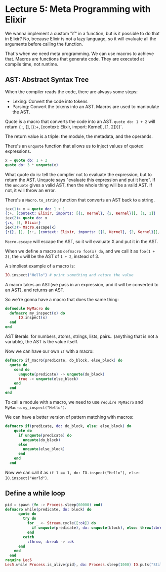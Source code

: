 # Lecture 5: Meta Programming with Elixir

We wanna implement a custom "if" in a function, but is it possible to do that in Elixir? No, because Elixir is not a lazy language, so it will evaluate all the arguments before calling the function.

That's when we need meta programming. We can use macros to achieve that. Macros are functions that generate code. They are executed at compile time, not runtime.

## AST: Abstract Syntax Tree

When the compiler reads the code, there are always some steps:

- Lexing: Convert the code into tokens
- Parsing: Convert the tokens into an AST. Macros are used to manipulate the AST.

Quote is a macro that converts the code into an AST. `quote do: 1 + 2` will return `{:`, [], [{:+, [context: Elixir, import: Kernel], [1, 2]}]}`.

The return value is a triple: the module, the metadata, and the operands.

There's an `unquote` function that allows us to inject values of quoted expressions.

```elixir
x = quote do: 1 + 2
quote do: 3 * unquote(x)
```

What quote do is: tell the complier not to evaluate the expression, but to return the AST. Unquote says "evaluate this expression and put it here". If the `unquote` gives a valid AST, then the whole thing will be a valid AST. If not, it will throw an error.

There's a `Macro.to_string` function that converts an AST back to a string.

```elixir
iex(1)> x = quote do: 1 + 1
{:+, [context: Elixir, imports: [{1, Kernel}, {2, Kernel}]], [1, 1]}
iex(2)> quote do: x
{:x, [], Elixir}
iex(3)> Macro.escape(x)
{:{}, [], [:+, [context: Elixir, imports: [{1, Kernel}, {2, Kernel}]], [1, 1]]}
```

`Macro.escape` will escape the AST, so it will evaluate X and put it in the AST.

When we define a macro as `defmacro foo(x) do`, and we call it as `foo(1 + 2)`, the `x` will be the AST of `1 + 2`, instead of 3.

A simpliest example of a macro is:

```elixir
IO.inspect("Hello") # print something and return the value
```

A macro takes an AST(we pass in an expression, and it will be converted to an AST), and returns an AST.

So we're gonna have a macro that does the same thing:

```elixir
defmodule MyMacro do
  defmacro my_inspect(x) do
      IO.inspect(x)
  end
end
```

AST literals: for numbers, atoms, strings, lists, pairs.. (anything that is not a variable), the AST is the value itself.

Now we can have our own `if` with a macro:

```elixir
defmacro if_macro(predicate, do_block, else_block) do
  quote do
    cond do
      unquote(predicate) -> unquote(do_block)
      true -> unquote(else_block)
    end
  end
end
```

To call a module with a macro, we need to use `require MyMacro` and `MyMacro.my_inspect("Hello")`.

We can have a better version of pattern matching with macros:

```elixir
defmacro if(predicate, do: do_block, else: else_block) do
    quote do
      if unquote(predicate) do
        unquote(do_block)
      else
        unquote(else_block)
      end
    end
  end
```

Now we can call it as `if 1 == 1, do: IO.inspect("Hello"), else: IO.inspect("World")`.

## Define a while loop

```elixir
pid = spawn (fn -> Process.sleep(60000) end)
defmacro while(predicate, do: block) do
      quote do
        try do
          for _ <- Stream.cycle([:ok]) do
            if unquote(predicate), do: unquote(block), else: throw(:break)
          end
        catch
          :throw, :break -> :ok
      end
    end
  end
require Lec5
Lec5.while Process.is_alive(pid), do: Process.sleep(1000) IO.puts("Still alive")
```
